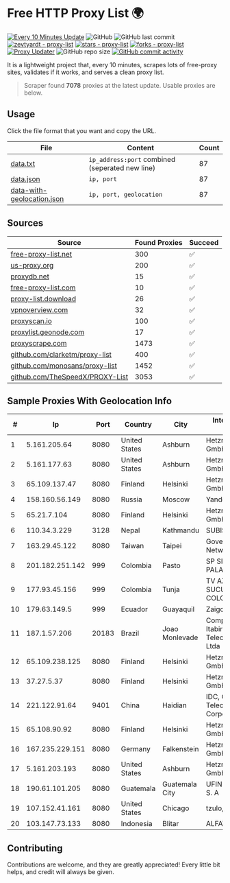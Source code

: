 
# Free HTTP Proxy List 🌍

[![Every 10 Minutes Update](https://github.com/mertguvencli/http-proxy-list/actions/workflows/main.yml/badge.svg?branch=main)](https://github.com/mertguvencli/http-proxy-list/actions/workflows/main.yml)
![GitHub](https://img.shields.io/github/license/mertguvencli/http-proxy-list)
![GitHub last commit](https://img.shields.io/github/last-commit/mertguvencli/http-proxy-list)
[![zevtyardt - proxy-list](https://img.shields.io/static/v1?label=zevtyardt&message=proxy-list&color=blue&logo=github)](https://github.com/zevtyardt/proxy-list "Go to GitHub repo")
[![stars - proxy-list](https://img.shields.io/github/stars/zevtyardt/proxy-list?style=social)](https://github.com/zevtyardt/proxy-list)
[![forks - proxy-list](https://img.shields.io/github/forks/zevtyardt/proxy-list?style=social)](https://github.com/zevtyardt/proxy-list)
[![Proxy Updater](https://github.com/zevtyardt/proxy-list/workflows/Proxy%20Updater/badge.svg)](https://github.com/zevtyardt/proxy-list/actions?query=workflow:"Proxy+Updater")
![GitHub repo size](https://img.shields.io/github/repo-size/zevtyardt/proxy-list)
[![GitHub commit activity](https://img.shields.io/github/commit-activity/m/zevtyardt/proxy-list?logo=commits)](https://github.com/zevtyardt/proxy-list/commits/main)

It is a lightweight project that, every 10 minutes, scrapes lots of free-proxy sites, validates if it works, and serves a clean proxy list.

> Scraper found **7078** proxies at the latest update. Usable proxies are below.

## Usage

Click the file format that you want and copy the URL.

|File|Content|Count|
|----|-------|-----|
|[data.txt](https://raw.githubusercontent.com/mertguvencli/http-proxy-list/main/proxy-list/data.txt)|`ip_address:port` combined (seperated new line)|87|
|[data.json](https://raw.githubusercontent.com/mertguvencli/http-proxy-list/main/proxy-list/data.json)|`ip, port`|87|
|[data-with-geolocation.json](https://raw.githubusercontent.com/mertguvencli/http-proxy-list/main/proxy-list/data-with-geolocation.json)|`ip, port, geolocation`|87|

## Sources

|Source|Found Proxies|Succeed|
|------|-------------|-------|
|[free-proxy-list.net](https://free-proxy-list.net)|300|✅|
|[us-proxy.org](https://www.us-proxy.org)|200|✅|
|[proxydb.net](http://proxydb.net)|15|✅|
|[free-proxy-list.com](https://free-proxy-list.com/?page=&port=&type%5B%5D=http&type%5B%5D=https&up_time=0&search=Search)|10|✅|
|[proxy-list.download](https://www.proxy-list.download/HTTP)|26|✅|
|[vpnoverview.com](https://vpnoverview.com/privacy/anonymous-browsing/free-proxy-servers)|32|✅|
|[proxyscan.io](https://www.proxyscan.io)|100|✅|
|[proxylist.geonode.com](https://proxylist.geonode.com/api/proxy-list?limit=300&page=1&sort_by=lastChecked&sort_type=desc&protocols=http,https)|17|✅|
|[proxyscrape.com](https://api.proxyscrape.com/v2/?request=displayproxies&protocol=http&timeout=10000&country=all&ssl=all&anonymity=all)|1473|✅|
|[github.com/clarketm/proxy-list](https://raw.githubusercontent.com/clarketm/proxy-list/master/proxy-list-raw.txt)|400|✅|
|[github.com/monosans/proxy-list](https://raw.githubusercontent.com/monosans/proxy-list/main/proxies/http.txt)|1452|✅|
|[github.com/TheSpeedX/PROXY-List](https://raw.githubusercontent.com/TheSpeedX/PROXY-List/master/http.txt)|3053|✅|


## Sample Proxies With Geolocation Info

|#|Ip|Port|Country|City|Internet Service Provider|
|-|--|----|-------|----|-------------------------|
|1|5.161.205.64|8080|United States|Ashburn|Hetzner Online GmbH|
|2|5.161.177.63|8080|United States|Ashburn|Hetzner Online GmbH|
|3|65.109.137.47|8080|Finland|Helsinki|Hetzner Online GmbH|
|4|158.160.56.149|8080|Russia|Moscow|Yandex.Cloud LLC|
|5|65.21.7.104|8080|Finland|Helsinki|Hetzner Online GmbH|
|6|110.34.3.229|3128|Nepal|Kathmandu|SUBISU C7|
|7|163.29.45.122|8080|Taiwan|Taipei|Government Service Network|
|8|201.182.251.142|999|Colombia|Pasto|SP SISTEMAS PALACIOS LTDA|
|9|177.93.45.156|999|Colombia|Tunja|TV AZTECA SUCURSAL COLOMBIA|
|10|179.63.149.5|999|Ecuador|Guayaquil|Zaigover S.A|
|11|187.1.57.206|20183|Brazil|Joao Monlevade|Companhia Itabirana Telecomunica??es Ltda|
|12|65.109.238.125|8080|Finland|Helsinki|Hetzner Online GmbH|
|13|37.27.5.37|8080|Finland|Helsinki|Hetzner Online GmbH|
|14|221.122.91.64|9401|China|Haidian|IDC, China Telecommunications Corporation|
|15|65.108.90.92|8080|Finland|Helsinki|Hetzner Online GmbH|
|16|167.235.229.151|8080|Germany|Falkenstein|Hetzner Online GmbH|
|17|5.161.203.193|8080|United States|Ashburn|Hetzner Online GmbH|
|18|190.61.101.205|8080|Guatemala|Guatemala City|UFINET Guatemala S. A|
|19|107.152.41.161|8080|United States|Chicago|tzulo, inc.|
|20|103.147.73.133|8080|Indonesia|Blitar|ALFATINDO|



## Contributing

Contributions are welcome, and they are greatly appreciated! Every
little bit helps, and credit will always be given.

